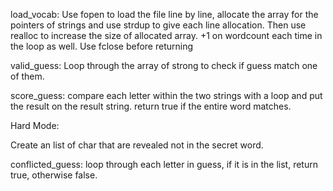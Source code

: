 load_vocab:
    Use fopen to load the file line by line, allocate the array for the pointers of strings and use strdup to give each line allocation. Then use realloc to increase the size of allocated array. +1 on wordcount each time in the loop as well. Use fclose before returning

valid_guess:
    Loop through the array of strong to check if guess match one of them.

score_guess:
    compare each letter within the two strings with a loop and put the result on the result string. return true if the entire word matches.

Hard Mode:

Create an list of char that are revealed not in the secret word.

conflicted_guess:
    loop through each letter in guess, if it is in the list, return true, otherwise false.